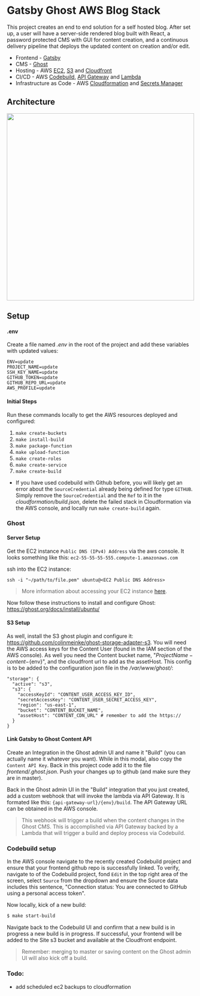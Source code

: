 # Gatsby Ghost AWS Blog Stack

This project creates an end to end solution for a self hosted blog. After set up, a user will have a server-side rendered blog built with React, a password protected CMS with GUI for content creation, and a continuous delivery pipeline that deploys the updated content on creation and/or edit.

- Frontend - [Gatsby](https://www.gatsbyjs.org/starters/TryGhost/gatsby-starter-ghost/)
- CMS - [Ghost](https://ghost.org/docs/setup/)
- Hosting - AWS [EC2](https://aws.amazon.com/ec2/), [S3](https://aws.amazon.com/s3/) and [Cloudfront](https://aws.amazon.com/cloudfront/)
- CI/CD - AWS [Codebuild](https://aws.amazon.com/codebuild/), [API Gateway](https://aws.amazon.com/api-gateway/) and [Lambda](https://aws.amazon.com/lambda/)
- Infrastructure as Code - AWS [Cloudformation](https://aws.amazon.com/cloudformation/) and [Secrets Manager](https://aws.amazon.com/secrets-manager/)


## Architecture
<img src='./gatsby_ghost_aws_diagram.png' height=auto width=500/>


## Setup

#### .env

Create a file named  _.env_ in the root of the project and add these variables with updated values:

```
ENV=update
PROJECT_NAME=update
SSH_KEY_NAME=update
GITHUB_TOKEN=update
GITHUB_REPO_URL=update
AWS_PROFILE=update
```

#### Initial Steps

Run these commands locally to get the AWS resources deployed and configured:

1. `make create-buckets`
1. `make install-build`
1. `make package-function`
1. `make upload-function`
1. `make create-roles`
1. `make create-service`
1. `make create-build`

* If you have used codebuild with Github before, you  will likely get an error about the `SourceCredential` already being defined for type `GITHUB`. Simply remove the `SourceCredential` and the `Ref` to it in the _cloudformation/build.json_, delete the failed stack in Cloudformation via the AWS console, and locally run `make create-build` again.

### Ghost

#### Server Setup

Get the EC2 instance `Public DNS (IPv4) Address` via the aws console. It looks something like this: `ec2-55-55-55-555.compute-1.amazonaws.com`

ssh into the EC2 instance:
```
ssh -i "~/path/to/file.pem" ubuntu@<EC2 Public DNS Address>
```
> More information about accessing your EC2 instance  [here](https://docs.aws.amazon.com/AWSEC2/latest/UserGuide/AccessingInstancesLinux.html).

Now follow these instructions to install  and configure Ghost: https://ghost.org/docs/install/ubuntu/

#### S3 Setup

As well, install the S3 ghost plugin and configure it: https://github.com/colinmeinke/ghost-storage-adapter-s3. You will need the AWS access keys for the Content User (found in the IAM section of  the AWS console). As well you need the Content bucket name, "${ProjectName}-content-${env}", and the cloudfront url to add as the assetHost. This  config is to be added to the configuration json file in the _/var/www/ghost/_:

```
"storage": {
  "active": "s3",
  "s3": {
    "accessKeyId": "CONTENT_USER_ACCESS_KEY_ID",
    "secretAccessKey": "CONTENT_USER_SECRET_ACCESS_KEY",
    "region": "us-east-1",
    "bucket": "CONTENT_BUCKET_NAME",
    "assetHost": "CONTENT_CDN_URL" # remember to add the https://
  }
}
```

#### Link Gatsby to Ghost Content API

Create an Integration in the Ghost admin UI and name it "Build" (you can actually name it whatever you want). While in this modal, also copy the `Content API Key`. Back in this project code add it to the file  _frontend/.ghost.json_. Push your changes up to github (and make sure they are in master).

Back in  the Ghost admin UI  in  the  "Build" integration that you just created, add a custom webhook that will invoke  the lambda via API  Gateway. It is formated like this: `{api-gateway-url}/{env}/build`. The API Gateway URL can be obtained in the AWS console.

> This webhook will trigger a build when the content changes in the Ghost CMS. This is accomplished via API Gateway backed by a Lambda that will trigger a build and deploy process via Codebuild.

### Codebuild setup

In the AWS console navigate to the recently created Codebuild project and ensure that your frontend github repo is successfully linked. To verify, navigate to  of the Codebuild project, fond `Edit` in the top right area of the screen, select `Source` from the dropdown and ensure the Source data includes this sentence, "Connection status: You are connected to GitHub using a personal access token".

Now locally, kick of a new build:
```sh
$ make start-build
```

Navigate back to the Codebuild UI and confirm that a new build is in progress a new build is in progress. If successful, your frontend will be added to the Site s3 bucket and available at the Cloudfront endpoint.

> Remember: merging to master or saving content on the Ghost admin UI will also kick off a build.

### Todo:
- add scheduled ec2 backups to cloudformation

